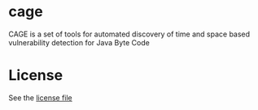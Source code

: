 # cage
CAGE is a set of tools for automated discovery of time and space based vulnerability detection for Java Byte Code

License
=======

See the [license file](LICENSE.md)
